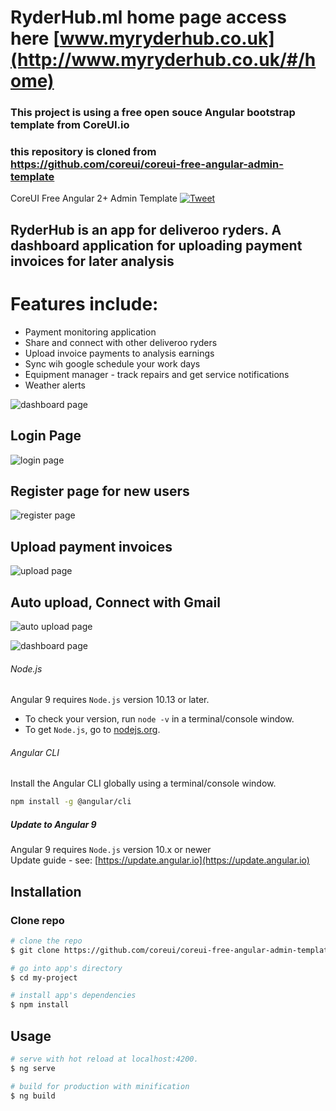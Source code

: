 
# RyderHub.ml  home page access here [www.myryderhub.co.uk](http://www.myryderhub.co.uk/#/home)


### This project is using a free open souce Angular bootstrap template from CoreUI.io
### this repository is cloned from https://github.com/coreui/coreui-free-angular-admin-template
CoreUI Free Angular 2+ Admin Template [![Tweet](https://img.shields.io/twitter/url/http/shields.io.svg?style=social&logo=twitter)](https://twitter.com/intent/tweet?text=CoreUI%20-%20Free%20Bootstrap%204%20Admin%20Template%20&url=https://coreui.io&hashtags=bootstrap,admin,template,dashboard,panel,free,angular,react,vue)

## RyderHub is an app for deliveroo ryders. A dashboard application for uploading payment invoices for later analysis

# Features include: 
 * Payment monitoring application
 * Share and connect with other deliveroo ryders
 * Upload invoice payments to analysis earnings
 * Sync wih google schedule your work days
 * Equipment manager - track repairs and get service notifications
 * Weather alerts
 
![dashboard page](clientApp/full-dashboard-webview.PNG)
## Login Page
![login page](clientApp/login-webview.PNG)

## Register page for new users
![register page](clientApp/register-webview.PNG)
## Upload payment invoices
![upload page](clientApp/upload-webview.PNG)
## Auto upload, Connect with Gmail
![auto upload page](clientApp/auto-upload-webview.PNG)

![dashboard page](clientApp/dashboard-webview.PNG)

###### Node.js
Angular 9 requires `Node.js` version 10.13 or later.

- To check your version, run `node -v` in a terminal/console window.
- To get `Node.js`, go to [nodejs.org](https://nodejs.org/).

###### Angular CLI
Install the Angular CLI globally using a terminal/console window.
```bash
npm install -g @angular/cli
```

##### Update to Angular 9
Angular 9 requires `Node.js` version 10.x or newer    
Update guide - see: [https://update.angular.io](https://update.angular.io)

## Installation

### Clone repo

``` bash
# clone the repo
$ git clone https://github.com/coreui/coreui-free-angular-admin-template.git my-project

# go into app's directory
$ cd my-project

# install app's dependencies
$ npm install
```

## Usage

``` bash
# serve with hot reload at localhost:4200.
$ ng serve

# build for production with minification
$ ng build
```


